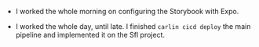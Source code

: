 - I worked the whole morning on configuring the Storybook with Expo.

- I worked the whole day, until late. I finished `carlin cicd deploy` the main pipeline and implemented it on the Sfl project.
